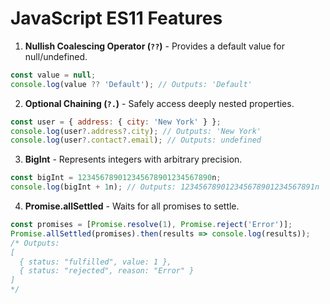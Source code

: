 
# JavaScript ES11 Features

1. **Nullish Coalescing Operator (`??`)** - Provides a default value for null/undefined.
```javascript
const value = null;
console.log(value ?? 'Default'); // Outputs: 'Default'
```

2. **Optional Chaining (`?.`)** - Safely access deeply nested properties.
```javascript
const user = { address: { city: 'New York' } };
console.log(user?.address?.city); // Outputs: 'New York'
console.log(user?.contact?.email); // Outputs: undefined
```

3. **BigInt** - Represents integers with arbitrary precision.
```javascript
const bigInt = 123456789012345678901234567890n;
console.log(bigInt + 1n); // Outputs: 123456789012345678901234567891n
```

4. **Promise.allSettled** - Waits for all promises to settle.
```javascript
const promises = [Promise.resolve(1), Promise.reject('Error')];
Promise.allSettled(promises).then(results => console.log(results));
/* Outputs:
[
  { status: "fulfilled", value: 1 },
  { status: "rejected", reason: "Error" }
]
*/
```
